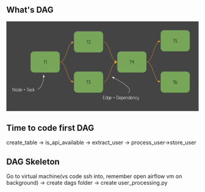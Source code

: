 ## What's DAG
![image](pics/dag.png)

## Time to code first DAG
create_table -> is_api_available -> extract_user -> process_user->store_user

## DAG Skeleton
Go to virtual machine(vs code ssh into, remember open airflow vm on background) -> create dags folder -> create user_processing.py

